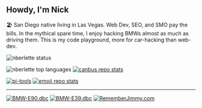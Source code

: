 ## Howdy, I'm Nick

🏖 San Diego native living in Las Vegas. Web Dev, SEO, and SMO pay the bills. In the mythical spare time, I enjoy hacking BMWs almost as much as driving them. This is my code playground, more for car-hacking than web-dev.

![nberlette status][nberlette-readme-stats]      

![nberlette top languages][nb-top-langs] [![canbus repo stats][canbus-readme-stats]][url-canbus-repo]      

[![pi-tools][pitools-readme-stats]](https://pi.berlette.com) [![emoji repo stats][emoji-readme-stats]][url-emoji-repo]   


---



[![BMW-E90.dbc][badge-bmw-e90-dbc]][url-bmw-e90-dbc] [![BMW-E39.dbc][badge-bmw-e39-dbc]][url-bmw-e39-dbc] [![RememberJimmy.com][badge-rememberjimmy]][url-rememberjimmy]


<!-- ----------
     stat cards
     ---------- -->
[nberlette-readme-stats]: https://gh.tutorialfeed.com/api?username=nberlette&hide_rank=false&show_icons=true&border_radius=8&disable_animations=true&bg_color=20,e96443,904e95&title_color=fff&text_color=fff&icon_color=fff&count_private=true&border_color=904e95&hide=issues
[nb-top-langs]: https://gh.tutorialfeed.com/api/top-langs?username=nberlette&border_radius=8&disable_animations=true&hide=css,html,typescript,shell,scss&hide_title=false&layout=compact&card_width=350

[canbus-readme-stats]: https://gh.tutorialfeed.com/api/pin?username=nberlette&repo=canbus&show_icons=true&border_radius=8&disable_animations=true&icon_color=565656&show_owner=true&line_height=0.9

[emoji-readme-stats]: https://gh.tutorialfeed.com/api/pin?username=nberlette&repo=emoji&show_icons=true&border_radius=8&disable_animations=true&icon_color=565656&show_owner=true
[pitools-readme-stats]: https://gh.tutorialfeed.com/api/pin?username=nberlette&repo=pi-tools&show_icons=true&border_radius=8&disable_animations=true&icon_color=565656&show_owner=true
[colorscheme-stats]: https://gh.tutorialfeed.com/api/pin?username=nberlette&repo=color-scheme-change&show_icons=true&border_radius=8&disable_animations=true&icon_color=565656&show_owner=true



<!-- old cards -->
<!-- [nberlette-readme-stats]: https://github-readme-stats.vercel.app/api?username=nberlette&bg_color=30,e96443,904e95&title_color=fff&text_color=fff&icon_color=fff&show_icons=true&count_private=true&hide=issues -->
<!-- [canbus-readme-stats]: https://github-readme-stats.vercel.app/api/pin?username=nberlette&repo=canbus&bg_color=30,e96443,904e95&title_color=fff&text_color=fff&icon_color=fff&show_icons=true&count_private=true&hide=issues& -->
<!-- [emoji-readme-stats]: https://github-readme-stats.vercel.app/api/pin?username=nberlette&repo=emoji&bg_color=30,e96443,904e95&title_color=fff&text_color=fff&icon_color=fff&show_icons=true&count_private=true&hide=issues& -->
<!-- ----------
     repo links
     ---------- -->
     
[url-canbus-repo]: https://git.io/canbus
[url-emoji-repo]: https://github.com/nberlette/emoji
[url-pitools-repo]: https://github.com/nberlette/pi-tools
[url-colorscheme-repo]: https://github.com/nberlette/color-scheme-change

[url-rememberjimmy]: https://www.rememberjimmy.com
[url-bmw-e90-dbc]: https://raw.githubusercontent.com/nberlette/canbus/master/dbc/bmw-e90.dbc
[url-bmw-e39-dbc]: https://raw.githubusercontent.com/nberlette/canbus/master/dbc/bmw-e39.dbc
<!-- ----------
     badge imgs
     ---------- -->
[badge-rememberjimmy]: https://img.shields.io/badge/&#10084;-RememberJimmy.com-3f3d56?style=for-the-badge
[badge-bmw-e90-dbc]: https://img.shields.io/badge/-BMW&dash;E90.dbc-blue?style=for-the-badge&logo=BMW
[badge-bmw-e39-dbc]: https://img.shields.io/badge/-BMW&dash;E39.dbc-8dddff?style=for-the-badge&logo=BMW&logoColor=gray
